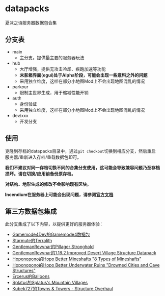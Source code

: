 # datapacks
夏沫之诗服务器数据包合集

## 分支表
- main
    * 主分支，提供最主要的服务器玩法
- hub
    * 大厅增强，提供无攻击冷却、疾跑加速等功能
    * **末影箱界面(egui)处于Alpha阶段，可能会出现一些意料之外的问题**
    * 采用独立维度，这样在部分小地图Mod上不会出现地图混乱的情况
- parkour
    * 限制主世界生成，用于缩减性能开销
- auth
    * 身份验证
    * 采用独立维度，这样在部分小地图Mod上不会出现地图混乱的情况
- dev/xxx
    * 开发分支

## 使用
克隆到存档的datapacks目录中，通过`git checkout`切换到相应分支，然后重启服务器/重新进入存档/重载数据包即可。

**我们不建议对同一存档切换不同的合集分支使用，这可能会导致兼容问题乃至存档损坏。请在切换/应用前备份原存档。**

**对结构、地形生成的修改不会影响现有区块。**

**Incendium在服务器上可能会出现问题，请参阅[官方文档](https://stardustlabs.miraheze.org/wiki/Troubleshooting#Server)**

## 第三方数据包集成

此分支集成了以下内容，以提供更好的服务器体验：
* [Gamemode4Dev的Gamemode4数据包](https://github.com/Gamemode4Dev/GM4_Datapacks)
* [Starmute的Terralith](https://www.planetminecraft.com/data-pack/terralith-overworld-evolved-100-biomes-caves-and-more/)
* [GentlemanRevvnar的Pillager Stronghold](https://www.planetminecraft.com/data-pack/pillager-stronghold-1-16-5-worldgen-no-structure-replacement/)
* [GentlemanRevvnar的1.18.2 Improved Desert Village Structure Datapack](https://www.planetminecraft.com/data-pack/1-14-x-improved-desert-village-datapack/)
* [Hoponopono的Hopo Better Mineshafts "8 Types of Mineshafts"](https://www.planetminecraft.com/data-pack/better-mineshafts/)
* [Hoponopono的Hopo Better Underwater Ruins "Drowned Cities and Cave Structures"](https://www.planetminecraft.com/data-pack/better-underwater-ruins-underwater-cities-and-cave-structures/)
* [Ercerus的Balloons](https://www.planetminecraft.com/data-pack/ballons/)
* [Splatus的Splatus's Mountain Villages](https://www.planetminecraft.com/data-pack/splatus-s-mountain-villages-v1-0-1-18-2/)
* [Kubek727的Towns & Towers - Structure Overhaul](https://www.planetminecraft.com/data-pack/towns-amp-towers-structure-overhaul/)